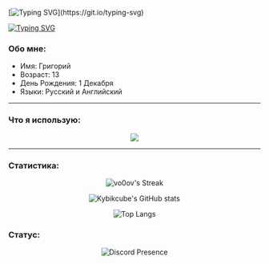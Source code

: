 [![Typing SVG](https://readme-typing-svg.herokuapp.com?color=%e292ee&lines=Привет!+Меня+зовут+Григорий!)](https://git.io/typing-svg)

[![Typing SVG](https://readme-typing-svg.herokuapp.com?color=%e292ee&lines=1+проект+в+неделю)](https://git.io/typing-svg)


### Обо мне:

- Имя: Григорий
- Возраст: 13
- День Рождения: 1 Декабря
- Языки: Русский и Английский

---

### Что я использую:

<p align="center">
  <a href="https://skillicons.dev">
    <img src="https://skillicons.dev/icons?i=bash,cloudflare,css,discord,bots,flask,git,github,gmail,html,js,linux,mysql,nodejs,npm,ps,py,sqlite,stackoverflow,ubuntu,vscode,windows,&perline=10" />
  </a>
</p>

---

### Статистика:

<p align="center">
  <img src="https://github-readme-streak-stats-salesp07.vercel.app/?user=shzanya&count_private=true&theme=material-palenight" alt="vo0ov's Streak" />
</p>

<p align="center">
  <img src="https://github-readme-stats.vercel.app/api?username=Kybikcube&show_icons=true&theme=material-palenight" alt="Kybikcube's GitHub stats" />
</p>

<p align="center">
  <img src="https://github-readme-stats.vercel.app/api/top-langs/?username=Kybikcube&layout=compact&theme=material-palenight" alt="Top Langs" />
</p>

### Статус:

<p align="center">
  <img src="https://lanyard.cnrad.dev/api/939055674615287838" alt="Discord Presence" />
</p>


